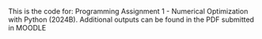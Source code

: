 This is the code for: Programming Assignment 1 - Numerical Optimization with Python (2024B).
Additional outputs can be found in the PDF submitted in MOODLE
